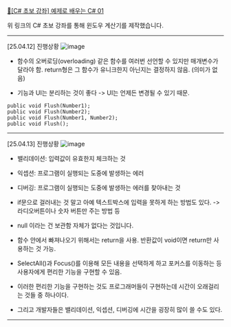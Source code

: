 [📌[C# 초보 강좌] 예제로 배우는 C# 01](https://youtu.be/qZAkIpkPbmc?feature=shared)

위 링크의 C# 초보 강좌를 통해 윈도우 계산기를 제작했습니다.

---

[25.04.12] 진행상황
![image](https://github.com/user-attachments/assets/8a1c8d4d-4cf7-4896-89aa-497652102ef5)

- 함수의 오버로딩(overloading)
같은 함수를 여러번 선언할 수 있지만 매개변수가 달라야 함.
return형은 그 함수가 유니크한지 아닌지는 결정하지 않음. (의미가 없음)

- 기능과 UI는 분리하는 것이 좋다 -> UI는 언제든 변경될 수 있기 때문.

```
public void Flush(Number1);
public void Flush(Number2);
public void Flush(Number1, Number2);
public void Flush();
```

---

[25.04.13] 진행상황
![image](https://github.com/user-attachments/assets/b70e75fd-f28b-4e78-adca-c86eafac0a75)  

- 밸리데이션: 입력값이 유효한지 체크하는 것
- 익셉션: 프로그램이 실행되는 도중에 발생하는 에러
- 디버깅: 프로그램이 실행되는 도중에 발생하는 에러를 찾아내는 것  

- if문으로 걸러내는 것 말고 아예 텍스트박스에 입력을 못하게 하는 방법도 있다. -> 라디오버튼이나 숫자 버튼만 주는 방법 등
- null 이라는 건 보관함 자체가 없다는 것입니다.
- 함수 안에서 빠져나오기 위해서는 return을 사용. 반환값이 void이면 return만 사용하는 것 가능.  

- SelectAll()과 Focus()를 이용해 모든 내용을 선택하게 하고 포커스를 이동하는 등 사용자에게 편리한 기능을 구현할 수 있음.
- 이러한 편리한 기능을 구현하는 것도 프로그래머들이 구현하는데 시간이 오래걸리는 것들 중 하나이다.  

- 그리고 개발자들은 밸리데이션, 익셉션, 디버깅에 시간을 굉장히 많이 쓸 수도 있다.  

---
